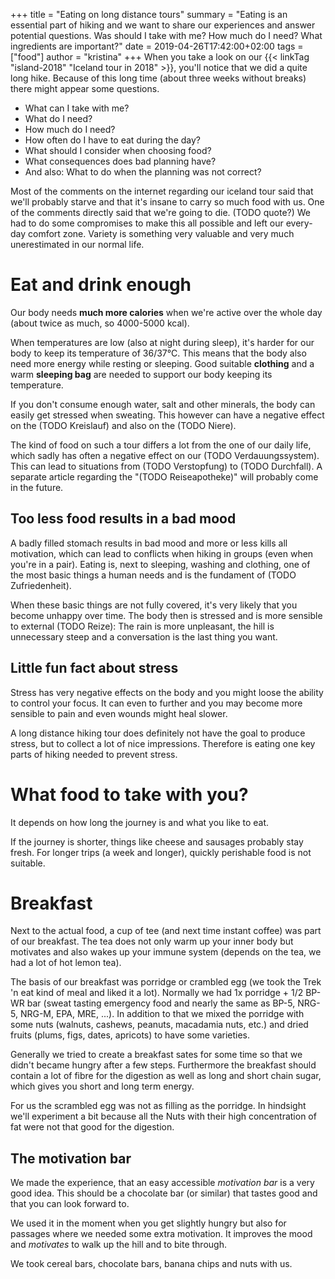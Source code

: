 +++
title = "Eating on long distance tours"
summary = "Eating is an essential part of hiking and we want to share our experiences and answer potential questions. Was should I take with me? How much do I need? What ingredients are important?"
date = 2019-04-26T17:42:00+02:00
tags = ["food"]
author = "kristina"
+++
When you take a look on our {{< linkTag "island-2018" "Iceland tour in 2018" >}}, you'll notice that we did a quite long hike.
Because of this long time (about three weeks without breaks) there might appear some questions.

* What can I take with me?
* What do I need?
* How much do I need?
* How often do I have to eat during the day?
* What should I consider when choosing food?
* What consequences does bad planning have?
* And also: What to do when the planning was not correct?

Most of the comments on the internet regarding our iceland tour said that we'll probably starve and that it's insane to carry so much food with us.
One of the comments directly said that we're going to die. (TODO quote?)
We had to do some compromises to make this all possible and left our every-day comfort zone.
Variety is something very valuable and very much unerestimated in our normal life.

# Eat and drink enough
Our body needs **much more calories** when we're active over the whole day (about twice as much, so 4000-5000 kcal).

When temperatures are low (also at night during sleep), it's harder for our body to keep its temperature of 36/37°C.
This means that the body also need more energy while resting or sleeping.
Good suitable **clothing** and a warm **sleeping bag** are needed to support our body keeping its temperature.

If you don't consume enough water, salt and other minerals, the body can easily get stressed when sweating.
This however can have a negative effect on the (TODO Kreislauf) and also on the (TODO Niere).

The kind of food on such a tour differs a lot from the one of our daily life, which sadly has often a negative effect on our (TODO Verdauungssystem).
This can lead to situations from (TODO Verstopfung) to (TODO Durchfall).
A separate article regarding the "(TODO Reiseapotheke)" will probably come in the future.

## Too less food results in a bad mood
A badly filled stomach results in bad mood and more or less kills all motivation, which can lead to conflicts when hiking in groups (even when you're in a pair).
Eating is, next to sleeping, washing and clothing, one of the most basic things a human needs and is the fundament of (TODO Zufriedenheit).

When these basic things are not fully covered, it's very likely that you become unhappy over time.
The body then is stressed and is more sensible to external (TODO Reize):
The rain is more unpleasant, the hill is unnecessary steep and a conversation is the last thing you want.

## Little fun fact about stress
Stress has very negative effects on the body and you might loose the ability to control your focus.
It can even to further and you may become more sensible to pain and even wounds might heal slower.

A long distance hiking tour does definitely not have the goal to produce stress, but to collect a lot of nice impressions.
Therefore is eating one key parts of hiking needed to prevent stress.

# What food to take with you?
It depends on how long the journey is and what you like to eat.

If the journey is shorter, things like cheese and sausages probably stay fresh.
For longer trips (a week and longer), quickly perishable food is not suitable.

# Breakfast
Next to the actual food, a cup of tee (and next time instant coffee) was part of our breakfast.
The tea does not only warm up your inner body but motivates and also wakes up your immune system (depends on the tea, we had a lot of hot lemon tea).

The basis of our breakfast was porridge or crambled egg (we took the Trek 'n eat kind of meal and liked it a lot).
Normally we had 1x porridge + 1/2 BP-WR bar (sweat tasting emergency food and nearly the same as BP-5, NRG-5, NRG-M, EPA, MRE, ...).
In addition to that we mixed the porridge with some nuts (walnuts, cashews, peanuts, macadamia nuts, etc.) and dried fruits (plums, figs, dates, apricots) to have some varieties.

Generally we tried to create a breakfast sates for some time so that we didn't became hungry after a few steps.
Furthermore the breakfast should contain a lot of fibre for the digestion as well as long and short chain sugar, which gives you short and long term energy.

For us the scrambled egg was not as filling as the porridge.
In hindsight we'll experiment a bit because all the Nuts with their high concentration of fat were not that good for the digestion.

## The motivation bar
We made the experience, that an easy accessible _motivation bar_ is a very good idea.
This should be a chocolate bar (or similar) that tastes good and that you can look forward to.

We used it in the moment when you get slightly hungry but also for passages where we needed some extra motivation.
It improves the mood and _motivates_ to walk up the hill and to bite through.

We took cereal bars, chocolate bars, banana chips and nuts with us.
